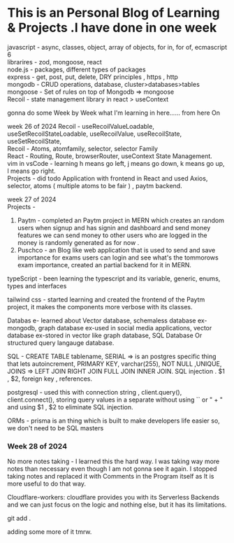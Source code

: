 # This is an Personal Blog of Learning & Projects .I have done in one week #

javascript - async, classes, object, array of objects, for in, for of, ecmascript 6   
librarires - zod, mongoose, react   
node.js - packages, different types of packages   
express - get, post, put, delete, DRY principles , https , http    
mongodb - CRUD operations, database, cluster>databases>tables      
mongoose - Set of rules on top of Mongodb => mongoose       
Recoil - state management library in react > useContext 

gonna do some Week by Week what I'm learning in here...... 
from here On

week 26 of 2024 
Recoil - useRecoilValueLoadable, useSetRecoilStateLoadable, useRecoilValue, useRecoilState, useSetRecoilState,  
Recoil - Atoms, atomfamily, selector, selector Family  
React - Routing, Route, browserRouter, useContext State Management.   
vim in vsCode - learning  h means go left, j means go down, k means go up, l means go right.   
Projects - did todo Application with frontend in React and used Axios, selector, atoms ( multiple atoms to be fair ) , paytm backend.  

week 27 of 2024  
Projects -       
1. Paytm - completed an Paytm project in MERN which creates an random users when signup and has signin and dashboard and send money features we can send money to other users who are logged in the money is randomly generated as for now .       
2. Puschco - an Blog like web application that is used to send and save importance for exams users can login and see what's the tommorows exam importance, created an partial backend for it in MERN.    


typeScript - been learning the typescript and its variable, generic, enums, types and interfaces   

tailwind css -  started learning and created the frontend of the Paytm project, it makes the components more verbose with its classes.     

Databas e- learned about Vector database, schemaless database ex-mongodb, graph database ex-used in social media applications, vector database ex-stored in vector like graph database, SQL Database Or structured query langauge database.   

SQL - CREATE TABLE tablename, SERIAL => is an postgres specific thing that lets autoincrement,  PRIMARY KEY, varchar(255), NOT NULL ,UNIQUE, JOINS => LEFT JOIN RIGHT JOIN FULL JOIN INNER JOIN. SQL injection . $1 , $2, foreign key , references.       

postgresql - used this with connection string , client.query(), client.connect(), storing query values in a separate without using `` or " + " and using $1 , $2 to eliminate SQL injection.   

ORMs - prisma is an thing which is built to make developers life easier so, we don't need to be SQL masters   


### Week 28 of 2024  
No more notes taking - I learned this the hard way. I was taking way more notes than necessary even though I am not gonna see it again. I stopped taking notes and replaced it with Comments in the Program itself as It is more useful to do that way.  

Cloudflare-workers: cloudflare provides you with its Serverless Backends and we can just focus on the logic and nothing else, but it has its limitations.

git add .

adding some more of it tmrw.
